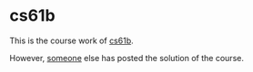 # cs61b

This is the course work of [cs61b](https://people.eecs.berkeley.edu/~jrs/61b/).

However, [someone](https://github.com/cli402/DATA-Structure) else has posted the solution of the course.
